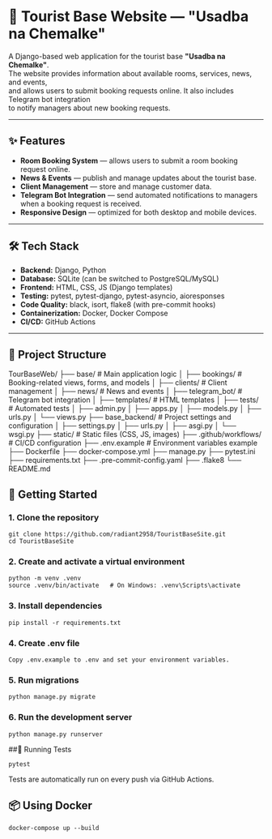 # 🏡 Tourist Base Website — "Usadba na Chemalke"

A Django-based web application for the tourist base **"Usadba na Chemalke"**.  
The website provides information about available rooms, services, news, and events,  
and allows users to submit booking requests online. It also includes Telegram bot integration  
to notify managers about new booking requests.

---

## ✨ Features
- **Room Booking System** — allows users to submit a room booking request online.
- **News & Events** — publish and manage updates about the tourist base.
- **Client Management** — store and manage customer data.
- **Telegram Bot Integration** — send automated notifications to managers when a booking request is received.
- **Responsive Design** — optimized for both desktop and mobile devices.

---

## 🛠 Tech Stack
- **Backend:** Django, Python
- **Database:** SQLite (can be switched to PostgreSQL/MySQL)
- **Frontend:** HTML, CSS, JS (Django templates)
- **Testing:** pytest, pytest-django, pytest-asyncio, aioresponses
- **Code Quality:** black, isort, flake8 (with pre-commit hooks)
- **Containerization:** Docker, Docker Compose
- **CI/CD:** GitHub Actions

---

## 📂 Project Structure
TourBaseWeb/
├── base/ # Main application logic
│ ├── bookings/ # Booking-related views, forms, and models
│ ├── clients/ # Client management
│ ├── news/ # News and events
│ ├── telegram_bot/ # Telegram bot integration
│ ├── templates/ # HTML templates
│ ├── tests/ # Automated tests
│ ├── admin.py
│ ├── apps.py
│ ├── models.py
│ ├── urls.py
│ └── views.py
├── base_backend/ # Project settings and configuration
│ ├── settings.py
│ ├── urls.py
│ ├── asgi.py
│ └── wsgi.py
├── static/ # Static files (CSS, JS, images)
├── .github/workflows/ # CI/CD configuration
├── .env.example # Environment variables example
├── Dockerfile
├── docker-compose.yml
├── manage.py
├── pytest.ini
├── requirements.txt
├── .pre-commit-config.yaml
├── .flake8
└── README.md

## 🚀 Getting Started

### 1. Clone the repository
```
git clone https://github.com/radiant2958/TouristBaseSite.git
cd TouristBaseSite
```

### 2. Create and activate a virtual environment
```
python -m venv .venv
source .venv/bin/activate   # On Windows: .venv\Scripts\activate
```

### 3. Install dependencies
```
pip install -r requirements.txt
```

### 4. Create .env file
```
Copy .env.example to .env and set your environment variables.
```

### 5. Run migrations
```
python manage.py migrate
```

### 6. Run the development server
```
python manage.py runserver
```

##🧪 Running Tests
```
pytest
```

Tests are automatically run on every push via GitHub Actions.

## 📦 Using Docker
```
docker-compose up --build
```
